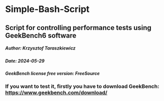 # Simple-Bash-Script
## Script for controlling performance tests using GeekBench6 software
##### Author: Krzysztof Taraszkiewicz
##### Date: 2024-05-29
##### GeekBench license free version: FreeSource
### If you want to test it, firstly you have to download GeekBench: https://www.geekbench.com/download/

